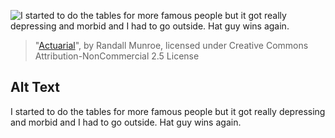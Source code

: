 ![I started to do the tables for more famous people but it got really depressing and morbid and I had to go outside.  Hat guy wins again.](https://imgs.xkcd.com/comics/actuarial.png)
> "[Actuarial](https://xkcd.com/493/)", by Randall Munroe, licensed under Creative Commons Attribution-NonCommercial 2.5 License

## Alt Text
I started to do the tables for more famous people but it got really depressing and morbid and I had to go outside.  Hat guy wins again.
